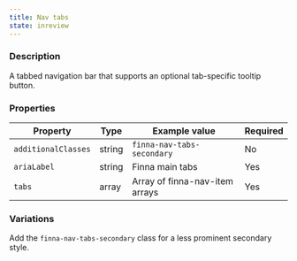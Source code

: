 ```yaml
---
title: Nav tabs
state: inreview
---
```


### Description

A tabbed navigation bar that supports an optional tab-specific tooltip button.

### Properties

| Property            | Type   | Example value                   | Required |
| ------------------- | ------ | ------------------------------- | -------- |
| `additionalClasses` | string | `finna-nav-tabs-secondary`      | No       |
| `ariaLabel`         | string | Finna main tabs                 | Yes      |
| `tabs`              | array  | Array of finna-nav-item arrays  | Yes      |

### Variations

Add the `finna-nav-tabs-secondary` class for a less prominent secondary style.
